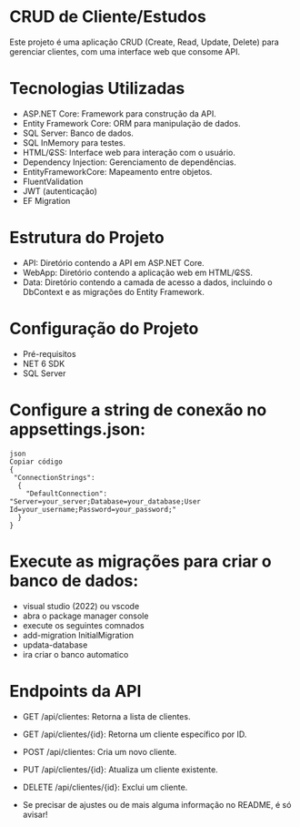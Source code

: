 # CRUD de Cliente/Estudos

Este projeto é uma aplicação CRUD (Create, Read, Update, Delete) para gerenciar clientes, com uma interface web que consome  API.

# Tecnologias Utilizadas

- ASP.NET Core: Framework para construção da API.
- Entity Framework Core: ORM para manipulação de dados.
- SQL Server: Banco de dados.
- SQL InMemory para testes.
- HTML/₢SS: Interface web para interação com o usuário.
- Dependency Injection: Gerenciamento de dependências.
- EntityFrameworkCore: Mapeamento entre objetos.
- FluentValidation
- JWT (autenticação)
- EF Migration

# Estrutura do Projeto

- API: Diretório contendo a API em ASP.NET Core.
- WebApp: Diretório contendo a aplicação web em HTML/₢SS.
- Data: Diretório contendo a camada de acesso a dados, incluindo o DbContext e as migrações do Entity Framework.

# Configuração do Projeto
- Pré-requisitos
- NET 6 SDK
- SQL Server


# Configure a string de conexão no appsettings.json:

    json
    Copiar código
    {
     "ConnectionStrings":
      {
        "DefaultConnection": "Server=your_server;Database=your_database;User Id=your_username;Password=your_password;"
      }
    }
# Execute as migrações para criar o banco de dados:

 -  visual studio (2022) ou vscode
 - abra o package manager console
 - execute os seguintes comnados
 - add-migration InitialMigration
 - updata-database
 - ira criar o banco automatico


# Endpoints da API
 -  GET /api/clientes: Retorna a lista de clientes.
 -  GET /api/clientes/{id}: Retorna um cliente específico por ID.
 -   POST /api/clientes: Cria um novo cliente.
 -   PUT /api/clientes/{id}: Atualiza um cliente existente.
 -  DELETE /api/clientes/{id}: Exclui um cliente.


 - Se precisar de ajustes ou de mais alguma informação no README, é só avisar!
